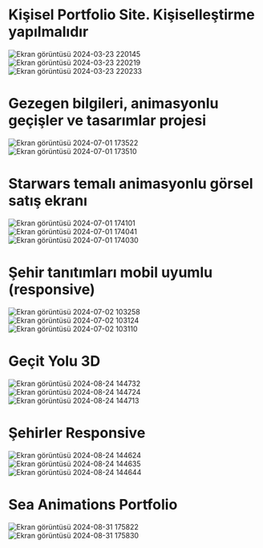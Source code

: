 <h1>Kişisel Portfolio Site. Kişiselleştirme yapılmalıdır</h1>

![Ekran görüntüsü 2024-03-23 220145](https://github.com/arazumut/kisiselwebsitem/assets/150933483/04f6218f-b806-4392-8fa1-5f3d1657a484)
![Ekran görüntüsü 2024-03-23 220219](https://github.com/arazumut/kisiselwebsitem/assets/150933483/4aef1ab2-acd7-446a-88eb-7195b3008c63)
![Ekran görüntüsü 2024-03-23 220233](https://github.com/arazumut/kisiselwebsitem/assets/150933483/9bf1d89f-7bd7-4cbc-84ed-12e713157a47)

<h1>Gezegen bilgileri, animasyonlu geçişler ve tasarımlar projesi</h1>

![Ekran görüntüsü 2024-07-01 173522](https://github.com/arazumut/kisiselwebsitemAndKapsamliWebProjelerim/assets/150933483/0eb127ee-d1b4-408f-91ff-d6241b691a68)
![Ekran görüntüsü 2024-07-01 173510](https://github.com/arazumut/kisiselwebsitemAndKapsamliWebProjelerim/assets/150933483/1bbd9724-4dbd-48ac-a046-c626ae3c5798)

<h1>Starwars temalı animasyonlu görsel satış ekranı</h1>

![Ekran görüntüsü 2024-07-01 174101](https://github.com/arazumut/kisiselwebsitemAndKapsamliWebProjelerim/assets/150933483/40932513-890c-4584-9a8b-3268e931e01a)
![Ekran görüntüsü 2024-07-01 174041](https://github.com/arazumut/kisiselwebsitemAndKapsamliWebProjelerim/assets/150933483/036f227b-7ebb-4ed5-a696-f20da1b51fea)
![Ekran görüntüsü 2024-07-01 174030](https://github.com/arazumut/kisiselwebsitemAndKapsamliWebProjelerim/assets/150933483/d1e0cb9d-a309-4890-b401-3c49ee0cd1be)

<h1>Şehir tanıtımları mobil uyumlu (responsive)</h1>

![Ekran görüntüsü 2024-07-02 103258](https://github.com/arazumut/kisiselwebsitemAndKapsamliWebProjelerim/assets/150933483/06ef8e4c-8ebe-4c9b-946e-956a3c1fb2b3)
![Ekran görüntüsü 2024-07-02 103124](https://github.com/arazumut/kisiselwebsitemAndKapsamliWebProjelerim/assets/150933483/7da0a357-57ab-41b6-935e-f1221fa9af66)
![Ekran görüntüsü 2024-07-02 103110](https://github.com/arazumut/kisiselwebsitemAndKapsamliWebProjelerim/assets/150933483/52a2b2dc-cf10-4ce2-82aa-c2451e9e68dd)


<h1> Geçit Yolu 3D</h1>

![Ekran görüntüsü 2024-08-24 144732](https://github.com/user-attachments/assets/f5fcd078-7fc5-4254-bdd1-9f3590d0f6b4)
![Ekran görüntüsü 2024-08-24 144724](https://github.com/user-attachments/assets/0b05bee2-8be8-4314-bf01-821a4453c9bf)
![Ekran görüntüsü 2024-08-24 144713](https://github.com/user-attachments/assets/4daae64b-4eaa-45ce-9e9b-f3ad211e03fc)

<h1>Şehirler Responsive</h1>

![Ekran görüntüsü 2024-08-24 144624](https://github.com/user-attachments/assets/b349108c-b97d-4786-8344-ce6e2aa953bb)
![Ekran görüntüsü 2024-08-24 144635](https://github.com/user-attachments/assets/3eb26d15-d54a-41e2-b9bd-c622663d737b)
![Ekran görüntüsü 2024-08-24 144644](https://github.com/user-attachments/assets/be99e30d-2b9e-4248-9efe-bd27feb71f25)

<h1>Sea Animations Portfolio</h1>

![Ekran görüntüsü 2024-08-31 175822](https://github.com/user-attachments/assets/9cf10506-5657-429a-b1a4-728179cd4913)
![Ekran görüntüsü 2024-08-31 175830](https://github.com/user-attachments/assets/097ae8e5-f265-44db-9760-a0aeaf6c5734)

